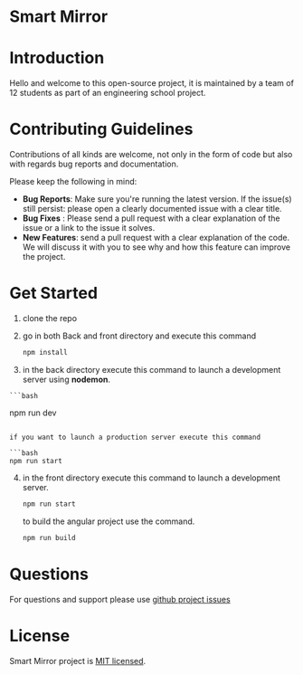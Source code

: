 # Smart Mirror

# Introduction 

Hello and welcome to this open-source project, it is maintained by a team of 12 students as part of an engineering school project.

# Contributing Guidelines

Contributions of all kinds are welcome, not only in the form of code but also with regards bug reports and documentation.

Please keep the following in mind:

- **Bug Reports**:  Make sure you're running the latest version. If the issue(s) still  persist: please open a clearly documented issue with a clear title.
- **Bug Fixes** : Please send a pull request with a clear explanation of the issue or a link to the issue it solves.
- **New Features**: send a pull request with a clear explanation of the code. We will discuss it with you to see why and how this feature can improve the project.

# Get Started

1.  clone the repo

2. go in both Back and front directory and execute this command

   ```bash
   npm install   
   ```

3.   in the back directory execute this command to launch a development server using **nodemon**.

    ```bash
   npm run dev
   ```
   
   if you want to launch a production server execute this command
   
   ```bash
   npm run start
   ```
   
4. in the front directory execute this command to launch a development server.

   ```bash
   npm run start
   ```

   to build the angular project use the command.

   ```bash
   npm run build
   ```
# Questions

For questions and support please use  [github project issues](https://github.com/AP5-Smart-Mirror/Smart_Mirror/issues)

# License

Smart Mirror project is [MIT licensed](https://github.com/nestjs/nest/blob/master/LICENSE).


